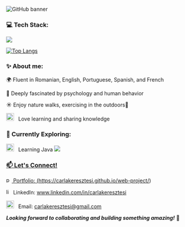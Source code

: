 
![GitHub banner](https://github.com/user-attachments/assets/b80b9a92-b1d5-42fc-9f6d-c45004a29ead)

<h3>  💻 Tech Stack: </h3>



<p><a href="https://skillicons.dev">
   <img src="https://skillicons.dev/icons?i=git,github,bash,npm,vscode,html,css,sass,js,ts,vite,cypress,postman,java,jUnit" />
</p>


[![Top Langs](https://github-readme-stats.vercel.app/api/top-langs/?username=CarlaKeresztesi)](https://github.com/CarlaKeresztesi/github-readme-stats)  



<h3> ✨ About me:</h3>

🌍 Fluent in Romanian, English, Portuguese, Spanish, and French 

🧠 Deeply fascinated by psychology and human behavior 

☀️ Enjoy nature walks, exercising in the outdoors🌴

<img src="https://github.com/Gapur/Gapur/blob/main/assets/message.gif?raw=true" width="21" />&nbsp;&nbsp; Love learning and sharing knowledge  <br>  



<h3> 🚀 Currently Exploring:</h3>

<img src="https://github.com/Gapur/Gapur/blob/main/assets/lightning.gif?raw=true" width="21" />&nbsp;&nbsp; Learning Java <a href="https://skillicons.dev"><img src="https://skillicons.dev/icons?i=java"/> <br>  



<h3> 📫 Let's Connect!</h3>

<img src="https://github.com/user-attachments/assets/3cd29f67-80e4-4863-93ea-c80ecea7afde" width="15" height="15" alt="portfolio"> Portfolio: (https://carlakeresztesi.github.io/web-project/)

<img src="https://skillicons.dev/icons?i=linkedin&theme=light" width="15" height="15" alt="linkedin"> LinkedIn: www.linkedin.com/in/carlakeresztesi

<img src="https://github.com/Gapur/Gapur/blob/main/assets/letterbox.gif?raw=true" width="21" />&nbsp;&nbsp; Email: carlakeresztesi@gmail.com <br>  




***Looking forward to collaborating and building something amazing!*** 🚀




